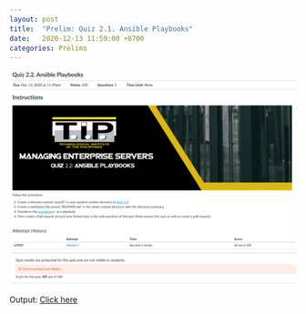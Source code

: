 ```yaml
---
layout: post
title:  "Prelim: Quiz 2.1. Ansible Playbooks"
date:   2020-12-13 11:59:00 +0700
categories: Prelims
---
```

![Quiz 2.2](/assets/img/qui22.png)

Output: [Click here](https://github.com/eperol-tip/sysad2-12021/commit/8244deb9666f8690df2969f4a284e7b6bc58e567)